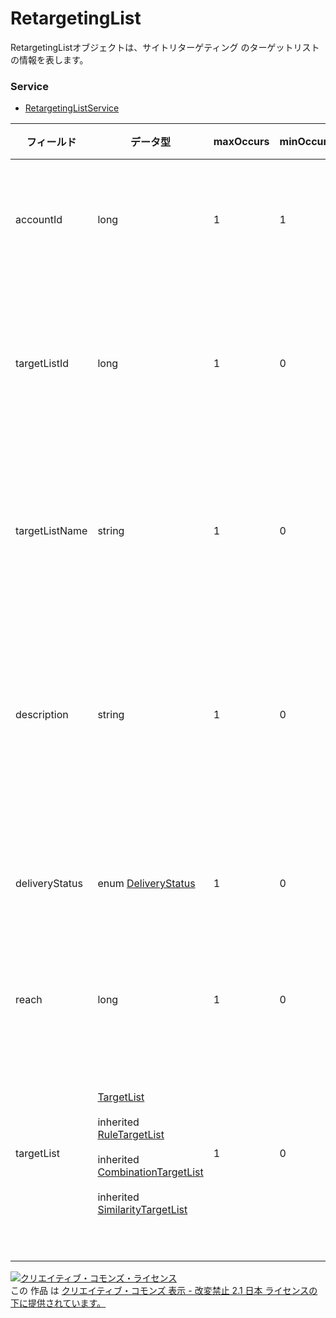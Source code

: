 # RetargetingList
RetargetingListオブジェクトは、サイトリターゲティング のターゲットリストの情報を表します。
### Service
+ [RetargetingListService](../services/RetargetingListService.md)

| フィールド | データ型 | maxOccurs | minOccurs | response | add | set | remove | 説明 | 
|---|---|---|---|---|---|---|---|---|
| accountId| long| 1| 1| ○| Req| Req| Req| アカウントIDです。 |
| targetListId| long| 1| 0| ○| -| Req| Req| ターゲットリストIDです。 |
| targetListName| string| 1| 0| ○| Req| Opt| -| ターゲットリスト名です。 |
| description| string| 1| 0| ○| Opt| Opt| -| ターゲットリストの説明です。 |
| deliveryStatus| enum <a href="./DeliveryStatus.md">DeliveryStatus</a>| 1| 0| ○| -| -| -| 配信ステータスです。 |
| reach| long| 1| 0| ○| -| -| -| リーチ数です。 |
| targetList| <a href="./TargetList.md">TargetList</a><br><br>			inherited <a href="./RuleTargetList.md">RuleTargetList</a><br><br>			inherited <a href="./CombinationTargetList.md">CombinationTargetList</a><br><br>			inherited <a href="./SimilarityTargetList.md">SimilarityTargetList</a>| 1| 0| ○| Req| Opt| -| ターゲットリスト設定内容です。 |
<a rel="license" href="http://creativecommons.org/licenses/by-nd/2.1/jp/"><img alt="クリエイティブ・コモンズ・ライセンス" style="border-width:0" src="https://i.creativecommons.org/l/by-nd/2.1/jp/88x31.png" /></a><br />この 作品 は <a rel="license" href="http://creativecommons.org/licenses/by-nd/2.1/jp/">クリエイティブ・コモンズ 表示 - 改変禁止 2.1 日本 ライセンスの下に提供されています。</a>

